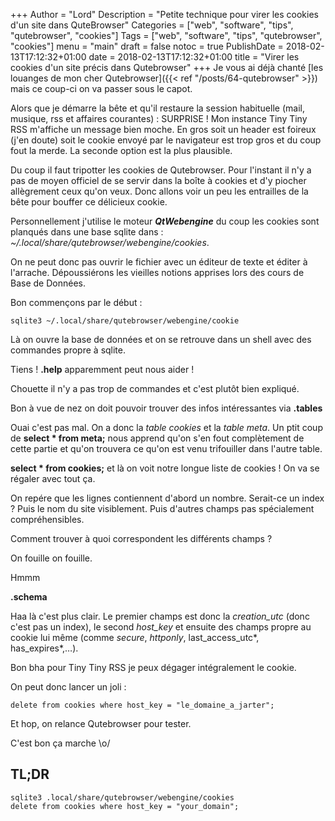 +++
Author = "Lord"
Description = "Petite technique pour virer les cookies d'un site dans QuteBrowser"
Categories = ["web", "software", "tips", "qutebrowser", "cookies"]
Tags = ["web", "software", "tips", "qutebrowser", "cookies"]
menu = "main"
draft = false
notoc = true
PublishDate = 2018-02-13T17:12:32+01:00
date = 2018-02-13T17:12:32+01:00
title = "Virer les cookies d'un site précis dans Qutebrowser"
+++
Je vous ai déjà chanté [les louanges de mon cher Qutebrowser]({{< ref "/posts/64-qutebrowser" >}}) mais ce coup-ci on va passer sous le capot.

Alors que je démarre la bête et qu'il restaure la session habituelle (mail, musique, rss et affaires courantes) : SURPRISE !
Mon instance Tiny Tiny RSS m'affiche un message bien moche.
En gros soit un header est foireux (j'en doute) soit le cookie envoyé par le navigateur est trop gros et du coup fout la merde.
La seconde option est la plus plausible.

Du coup il faut tripotter les cookies de Qutebrowser.
Pour l'instant il n'y a pas de moyen officiel de se servir dans la boîte à cookies et d'y piocher allègrement ceux qu'on veux.
Donc allons voir un peu les entrailles de la bête pour bouffer ce délicieux cookie.

Personnellement j'utilise le moteur ***QtWebengine*** du coup les cookies sont planqués dans une base sqlite dans : *~/.local/share/qutebrowser/webengine/cookies*.

On ne peut donc pas ouvrir le fichier avec un éditeur de texte et éditer à l'arrache.
Dépoussiérons les vieilles notions apprises lors des cours de Base de Données.

Bon commençons par le début :

    sqlite3 ~/.local/share/qutebrowser/webengine/cookie

Là on ouvre la base de données et on se retrouve dans un shell avec des commandes propre à sqlite.

Tiens ! **.help** apparemment peut nous aider !

Chouette il n'y a pas trop de commandes et c'est plutôt bien expliqué.

Bon à vue de nez on doit pouvoir trouver des infos intéressantes via **.tables**

Ouai c'est pas mal.
On a donc la *table cookies* et la *table meta*.
Un ptit coup de **select * from meta;** nous apprend qu'on s'en fout complètement de cette partie et qu'on trouvera ce qu'on est venu trifouiller dans l'autre table.

**select * from cookies;** et là on voit notre longue liste de cookies !
On va se régaler avec tout ça.

On repére que les lignes contiennent d'abord un nombre.
Serait-ce un index ?
Puis le nom du site visiblement.
Puis d'autres champs pas spécialement compréhensibles.

Comment trouver à quoi correspondent les différents champs ?

On fouille on fouille.

Hmmm

**.schema**

Haa là c'est plus clair.
Le premier champs est donc la *creation_utc* (donc c'est pas un index), le second *host_key* et ensuite des champs propre au cookie lui même (comme *secure*, *httponly*, last_access_utc*, has_expires*,…).

Bon bha pour Tiny Tiny RSS je peux dégager intégralement le cookie.

On peut donc lancer un joli :

    delete from cookies where host_key = "le_domaine_a_jarter";

Et hop, on relance Qutebrowser pour tester.

C'est bon ça marche \o/

## TL;DR

    sqlite3 .local/share/qutebrowser/webengine/cookies
    delete from cookies where host_key = "your_domain";
